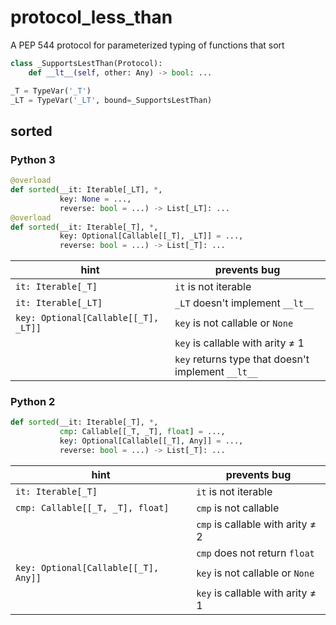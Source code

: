 # protocol_less_than
A PEP 544 protocol for parameterized typing of functions that sort

```python
class _SupportsLestThan(Protocol):
    def __lt__(self, other: Any) -> bool: ...

_T = TypeVar('_T')
_LT = TypeVar('_LT', bound=_SupportsLestThan)
```


## sorted

### Python 3

```python
@overload
def sorted(__it: Iterable[_LT], *,
           key: None = ...,
           reverse: bool = ...) -> List[_LT]: ...
@overload
def sorted(__it: Iterable[_T], *,
           key: Optional[Callable[[_T], _LT]] = ...,
           reverse: bool = ...) -> List[_T]: ...
```


| hint | prevents bug |
| ---- | ----- |
| `it: Iterable[_T]` | `it` is not iterable |
| `it: Iterable[_LT]` | `_LT` doesn't implement `__lt__` |
| `key: Optional[Callable[[_T], _LT]]` | `key` is not callable or `None`|
|                                      | `key` is callable with arity ≠ 1 |
|                                      | `key` returns type that doesn't implement `__lt__` |


### Python 2

```python
def sorted(__it: Iterable[_T], *,
           cmp: Callable[[_T, _T], float] = ...,
           key: Optional[Callable[[_T], Any]] = ...,
           reverse: bool = ...) -> List[_T]: ...

```


| hint | prevents bug |
| ---- | ----- |
| `it: Iterable[_T]` | `it` is not iterable |
| `cmp: Callable[[_T, _T], float]` | `cmp` is not callable  |
|                                  | `cmp` is callable with arity ≠ 2 |
|                                  | `cmp` does not return `float` |
| `key: Optional[Callable[[_T], Any]]` | `key` is not callable or `None` |
|                                      | `key` is callable with arity ≠ 1 |

